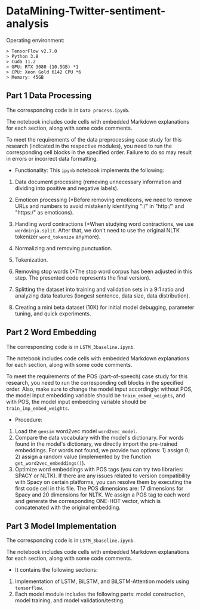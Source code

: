 # DataMining-Twitter-sentiment-analysis

Operating environment:
```
> TensorFlow v2.7.0
> Python 3.8
> Cuda 11.2
> GPU: RTX 3080 (10.5GB) *1
> CPU: Xeon Gold 6142 CPU *6
> Memory: 45GB
```

## Part 1 Data Processing

The corresponding code is in `Data process.ipynb`.

The notebook includes code cells with embedded Markdown explanations for each section, along with some code comments.

To meet the requirements of the data preprocessing case study for this research (indicated in the respective modules), you need to run the corresponding cell blocks in the specified order. Failure to do so may result in errors or incorrect data formatting.

* Functionality:
  This `ipynb` notebook implements the following:

1. Data document processing (removing unnecessary information and dividing into positive and negative labels).

2. Emoticon processing (*Before removing emoticons, we need to remove URLs and numbers to avoid mistakenly identifying ":/" in "http:/" and "https:/" as emoticons).

3. Handling word contractions (*When studying word contractions, we use `wordninja.split`. After that, we don't need to use the original NLTK tokenizer `word_tokenize` anymore).

4. Normalizing and removing punctuation.

5. Tokenization.

6. Removing stop words (*The stop word corpus has been adjusted in this step. The presented code represents the final version).

7. Splitting the dataset into training and validation sets in a 9:1 ratio and analyzing data features (longest sentence, data size, data distribution).

8. Creating a mini beta dataset (10K) for initial model debugging, parameter tuning, and quick experiments.

## Part 2 Word Embedding

The corresponding code is in `LSTM_3baseline.ipynb`.

The notebook includes code cells with embedded Markdown explanations for each section, along with some code comments.

To meet the requirements of the POS (part-of-speech) case study for this research, you need to run the corresponding cell blocks in the specified order. Also, make sure to change the model input accordingly: without POS, the model input embedding variable should be `train_embed_weights`, and with POS, the model input embedding variable should be `train_imp_embed_weights`.

* Procedure:

1. Load the `gensim` word2vec model `word2vec_model`.
2. Compare the data vocabulary with the model's dictionary. For words found in the model's dictionary, we directly import the pre-trained embeddings. For words not found, we provide two options: 1) assign 0; 2) assign a random value (implemented by the function `get_word2vec_embeddings()`).
3. Optimize word embeddings with POS tags (you can try two libraries: SPACY or NLTK). If there are any issues related to version compatibility with Spacy on certain platforms, you can resolve them by executing the first code cell in this file. The POS dimensions are: 17 dimensions for Spacy and 20 dimensions for NLTK. We assign a POS tag to each word and generate the corresponding ONE-HOT vector, which is concatenated with the original embedding.

## Part 3 Model Implementation

The corresponding code is in `LSTM_3baseline.ipynb`.

The notebook includes code cells with embedded Markdown explanations for each section, along with some code comments.

* It contains the following sections:

1. Implementation of LSTM, BiLSTM, and BiLSTM-Attention models using `tensorflow`.
2. Each model module includes the following parts: model construction, model training, and model validation/testing.
